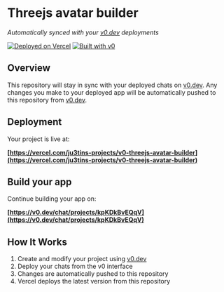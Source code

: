 # Threejs avatar builder

*Automatically synced with your [v0.dev](https://v0.dev) deployments*

[![Deployed on Vercel](https://img.shields.io/badge/Deployed%20on-Vercel-black?style=for-the-badge&logo=vercel)](https://vercel.com/ju3tins-projects/v0-threejs-avatar-builder)
[![Built with v0](https://img.shields.io/badge/Built%20with-v0.dev-black?style=for-the-badge)](https://v0.dev/chat/projects/kpKDkBvEQqV)

## Overview

This repository will stay in sync with your deployed chats on [v0.dev](https://v0.dev).
Any changes you make to your deployed app will be automatically pushed to this repository from [v0.dev](https://v0.dev).

## Deployment

Your project is live at:

**[https://vercel.com/ju3tins-projects/v0-threejs-avatar-builder](https://vercel.com/ju3tins-projects/v0-threejs-avatar-builder)**

## Build your app

Continue building your app on:

**[https://v0.dev/chat/projects/kpKDkBvEQqV](https://v0.dev/chat/projects/kpKDkBvEQqV)**

## How It Works

1. Create and modify your project using [v0.dev](https://v0.dev)
2. Deploy your chats from the v0 interface
3. Changes are automatically pushed to this repository
4. Vercel deploys the latest version from this repository